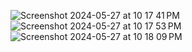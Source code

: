![Screenshot 2024-05-27 at 10 17 41 PM](https://github.com/SmallzooDev/OSTEP/assets/121675217/2f5cba5c-5ad3-4e9f-939e-454c5555ce74)
![Screenshot 2024-05-27 at 10 17 53 PM](https://github.com/SmallzooDev/OSTEP/assets/121675217/c5eaa37f-3180-4c52-9e5c-ab5d69aacfce)
![Screenshot 2024-05-27 at 10 18 09 PM](https://github.com/SmallzooDev/OSTEP/assets/121675217/0368b2c6-064e-403e-88ed-ee470da816fc)
